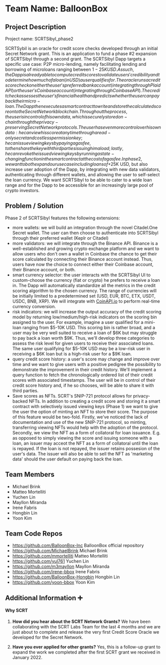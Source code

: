 # Team Name: BalloonBox

## Project Description
Project name: SCRTSibyl_phase2


SCRTSybil is an oracle for credit score checks developed through an initial Secret Network grant. This is an application to fund a phase #2 expansion of SCRTSibyl through a second grant. The SCRTSibyl Dapp targets a specific use case: P2P micro-lending, namely facilitating lending and borrowing of microloans ranging between $1-25K USD. As such, the Dapp is already able to compute credit scores to validate users' credibility and to determine how much of a loan (in USD) a user qualifies for. The oracle runs a credit score check on either the user's preferred bank account (integrating through Plaid API) or the user's Coinbase account (integrating through Coinbase API). The credit check assesses the user's financial health and predicts whether the user can pay back their micro-loan. The Dapp then executes a smart contract to write and store the calculated score onto the Secret Network blockchain. Throughout the process, the user is in control of his own data, which is securely stored on-chain through the privacy-preserving Secret Network protocols. The user has even more control over his own data: he can view his score at any time through a read-only secret and costless permission key; he can issue viewing keys by paying a gas fee, to then share the key with third parties issuing him a load; lastly, he can revoke the issued viewing keys by running a state-changing function in the smart contract at the cost of a gas fee. In phase 2, we want to both expand our use case including loans of +$25K USD, but also increase user adoption of the Dapp, by integrating with new data validators, authenticating through different wallets, and allowing the user to self-select the loan currency. We want SCRTSibyl to be able to cater to a wide loan range and for the Dapp to be accessible for an increasingly large pool of crypto investors. 


## Problem / Solution  


Phase 2 of SCRTSibyl features the following extensions:
 - more wallets: we will build an integration through the novel Citadel.One Secret wallet. The user can then choose to authenticate into SCRTSibyl through their preferred wallet (Keplr or Citadel)
 - more validators: we will integrate through the Binance API. Binance is a well-established and growing crypto exchange platform and we want to allow users who don't own a wallet in Coinbase the chance to get their score calculated by connecting their Binance account instead. Thus, users have now the choice to connect either their Coinbase account, their Binance account, or both. 
 - smart currency selector: the user interacts with the SCRTSibyl UI to custom-choose the currency (fiat or crypto) he prefers to receive a loan in. The Dapp will automatically standardize all the metrics in the credit scoring algorithm to the chosen currency. The range of currencies will be initially limited to a predetermined set (USD, EUR, BTC, ETX, USDT, USDC, BNB, XRP). We will integrate with [CoinAPI.io](https://github.com/coinapi/coinapi-sdk) to perform real-time currency conversion.
 - risk indicators: we will increase the output accuracy of the credit scoring model by returning low/medium/high-risk indicators on the scoring bin assigned to the user. For example, imagine a user qualified for a mini-loan ranging from $5-10K USD. This scoring bin is rather broad, and a user may be very well suited to receive a loan of $6K but may struggle to pay back a loan worth $9K. Thus, we'll develop three categories to assess the risk level for given users to receive their associated loans. The same user qualifying for $5-10K USD may be a low-risk user in receiving a $6K loan but is a high-risk user for a $9K loan. 
 - query credit score history: a user's score may change and improve over time and we want to give users with a positive pedigree the possibility to demonstrate the improvement in their credit history. We'll implement a query function to fetch the chronologically ordered list of their credit scores with associated timestamps. The user will be in control of their credit score history and, if he so chooses, will be able to share it with third parties. 
 - Save scores as NFTs. SCRT's SNIP-721 protocol allows for privacy-backed NFTs. In addition to creating a credit score and storing it a smart contract with selectively issued viewing keys (Phase 1) we want to give the user the option of minting an NFT to store their score. The purpose of this feature would be two-fold. Firstly, we've noticed the lack of documentation and use of the new SNIP-721 protocol, so minting, transferring viewing NFTs would help with the adoption of the protocol. Secondly, we view the NFT as a form of collatoral for loan issuance. E.g. as opposed to simply viewing the score and issuing someone with a loan, an issuer may acceot the NFT as a form of collatoral until the loan is repayed. If the loan is not repayed, the issuer retains possesion of the user's data. The issuer will also be able to sell the NFT as 'marketing data' should the user default on paying back the loan. 


## Team Members
* Michael Brink
* Matteo Mortelliti
* Yuchen Lin
* Mayllon Miranda
* Irene Fabris
* Hongbin Lin
* Yoon Kim

## Team Code Repos
- https://github.com/BalloonBox-Inc BalloonBox official repository
- https://github.com/MichaelBrink Michael Brink
- https://github.com/mmortelliti Matteo Mortelliti
- https://github.com/yul761 Yuchen Lin
- https://github.com/m3mayllon Mayllon Miranda
- https://github.com/irene-bbox Irene Fabris
- https://github.com/BalloonBox-Hongbin Hongbin Lin 
- https://github.com/yoon-bbox Yoon Kim
 


## Additional Information :heavy_plus_sign:

#### Why SCRT

1. **How did you hear about the SCRT Network Grants?** We have been collaborating with the SCRT Labs Team for the last 4 months and we are just about to complete and release the very first Credit Score Oracle we developed for the Secret Network.

2. **Have you ever applied for other grants?** Yes, this is a follow-up grant to expand the work we completed after the first SCRT grant we received in January 2022.
 
